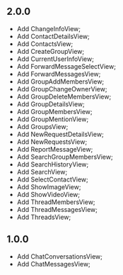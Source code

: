 ## 2.0.0

* Add ChangeInfoView;
* Add ContactDetailsView;
* Add ContactsView;
* Add CreateGroupView;
* Add CurrentUserInfoView;
* Add ForwardMessageSelectView;
* Add ForwardMessagesView;
* Add GroupAddMembersView;
* Add GroupChangeOwnerView;
* Add GroupDeleteMembersView;
* Add GroupDetailsView;
* Add GroupMembersView;
* Add GroupMentionView;
* Add GroupsView;
* Add NewRequestDetailsView;
* Add NewRequestsView;
* Add ReportMessageView;
* Add SearchGroupMembersView;
* Add SearchHistoryView;
* Add SearchView;
* Add SelectContactView;
* Add ShowImageView;
* Add ShowVideoView;
* Add ThreadMembersView;
* Add ThreadMessagesView;
* Add ThreadsView;

## 1.0.0

* Add ChatConversationsView;
* Add ChatMessagesView;
